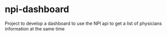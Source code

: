 # npi-dashboard
Project to develop a dashboard to use the NPI api to get a list of physicians information at the same time
